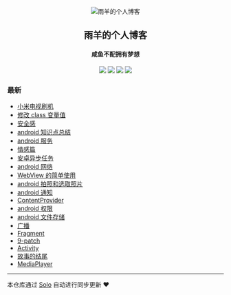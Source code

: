 <p align="center"><img alt="雨羊的个人博客" src="https://b3logfile.com/file/2021/01/4087334-f4f28b3b.png"></p><h2 align="center">
雨羊的个人博客
</h2>

<h4 align="center">咸鱼不配拥有梦想</h4>
<p align="center"><a title="雨羊的个人博客" target="_blank" href="https://github.com/Rainsheep/solo-blog"><img src="https://img.shields.io/github/last-commit/Rainsheep/solo-blog.svg?style=flat-square&color=FF9900"></a>
<a title="GitHub repo size in bytes" target="_blank" href="https://github.com/Rainsheep/solo-blog"><img src="https://img.shields.io/github/repo-size/Rainsheep/solo-blog.svg?style=flat-square"></a>
<a title="Solo Version" target="_blank" href="https://github.com/88250/solo/releases"><img src="https://img.shields.io/badge/solo-4.3.1-f1e05a.svg?style=flat-square&color=blueviolet"></a>
<a title="Hits" target="_blank" href="https://github.com/88250/hits"><img src="https://hits.b3log.org/Rainsheep/solo-blog.svg"></a></p>

### 最新

* [小米电视刷机](https://www.rainsheep.cn/articles/2021/06/09/1623214595322.html)
* [修改 class 变量值](https://www.rainsheep.cn/articles/2021/06/01/1622533169881.html)
* [安全感](https://www.rainsheep.cn/articles/2021/04/28/1619588350099.html)
* [android 知识点总结](https://www.rainsheep.cn/articles/2021/04/20/1618908340499.html)
* [android 服务](https://www.rainsheep.cn/articles/2021/04/19/1618819130348.html)
* [情感篇](https://www.rainsheep.cn/articles/2021/04/19/1618767418407.html)
* [安卓异步任务](https://www.rainsheep.cn/articles/2021/04/15/1618476521805.html)
* [android 网络](https://www.rainsheep.cn/articles/2021/04/13/1618313917570.html)
* [WebView 的简单使用](https://www.rainsheep.cn/articles/2021/04/13/1618296000786.html)
* [android 拍照和选取照片](https://www.rainsheep.cn/articles/2021/04/13/1618294720036.html)
* [android 通知](https://www.rainsheep.cn/articles/2021/04/12/1618227970339.html)
* [ContentProvider](https://www.rainsheep.cn/articles/2021/04/08/1617868886760.html)
* [android 权限](https://www.rainsheep.cn/articles/2021/04/08/1617865314380.html)
* [android 文件存储](https://www.rainsheep.cn/articles/2021/04/08/1617861415907.html)
* [广播](https://www.rainsheep.cn/articles/2021/04/07/1617796517017.html)
* [Fragment](https://www.rainsheep.cn/articles/2021/04/07/1617792627577.html)
* [9-patch](https://www.rainsheep.cn/articles/2021/04/01/1617250240560.html)
* [Activity](https://www.rainsheep.cn/articles/2021/03/31/1617174515693.html)
* [故事的结尾](https://www.rainsheep.cn/articles/2021/03/24/1616597819508.html)
* [MediaPlayer](https://www.rainsheep.cn/articles/2021/03/23/1616481808245.html)



---

本仓库通过 [Solo](https://github.com/88250/solo) 自动进行同步更新 ❤️ 
